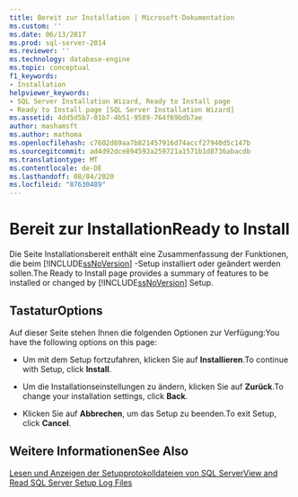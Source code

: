 ```yaml
---
title: Bereit zur Installation | Microsoft-Dokumentation
ms.custom: ''
ms.date: 06/13/2017
ms.prod: sql-server-2014
ms.reviewer: ''
ms.technology: database-engine
ms.topic: conceptual
f1_keywords:
- Installation
helpviewer_keywords:
- SQL Server Installation Wizard, Ready to Install page
- Ready to Install page [SQL Server Installation Wizard]
ms.assetid: 4dd5d5b7-01b7-4b51-9589-764f69bdb7ae
author: mashamsft
ms.author: mathoma
ms.openlocfilehash: c7602d69aa7b821457916d74accf27940d5c147b
ms.sourcegitcommit: ad4d92dce894592a259721a1571b1d8736abacdb
ms.translationtype: MT
ms.contentlocale: de-DE
ms.lasthandoff: 08/04/2020
ms.locfileid: "87630489"
---
```

# <a name="ready-to-install"></a><span data-ttu-id="41edf-102">Bereit zur Installation</span><span class="sxs-lookup"><span data-stu-id="41edf-102">Ready to Install</span></span>
  <span data-ttu-id="41edf-103">Die Seite Installationsbereit enthält eine Zusammenfassung der Funktionen, die beim [!INCLUDE[ssNoVersion](../../includes/ssnoversion-md.md)] -Setup installiert oder geändert werden sollen.</span><span class="sxs-lookup"><span data-stu-id="41edf-103">The Ready to Install page provides a summary of features to be installed or changed by [!INCLUDE[ssNoVersion](../../includes/ssnoversion-md.md)] Setup.</span></span>  
  
## <a name="options"></a><span data-ttu-id="41edf-104">Tastatur</span><span class="sxs-lookup"><span data-stu-id="41edf-104">Options</span></span>  
 <span data-ttu-id="41edf-105">Auf dieser Seite stehen Ihnen die folgenden Optionen zur Verfügung:</span><span class="sxs-lookup"><span data-stu-id="41edf-105">You have the following options on this page:</span></span>  
  
-   <span data-ttu-id="41edf-106">Um mit dem Setup fortzufahren, klicken Sie auf **Installieren**.</span><span class="sxs-lookup"><span data-stu-id="41edf-106">To continue with Setup, click **Install**.</span></span>  
  
-   <span data-ttu-id="41edf-107">Um die Installationseinstellungen zu ändern, klicken Sie auf **Zurück**.</span><span class="sxs-lookup"><span data-stu-id="41edf-107">To change your installation settings, click **Back**.</span></span>  
  
-   <span data-ttu-id="41edf-108">Klicken Sie auf **Abbrechen**, um das Setup zu beenden.</span><span class="sxs-lookup"><span data-stu-id="41edf-108">To exit Setup, click **Cancel**.</span></span>  
  
## <a name="see-also"></a><span data-ttu-id="41edf-109">Weitere Informationen</span><span class="sxs-lookup"><span data-stu-id="41edf-109">See Also</span></span>  
 [<span data-ttu-id="41edf-110">Lesen und Anzeigen der Setupprotokolldateien von SQL Server</span><span class="sxs-lookup"><span data-stu-id="41edf-110">View and Read SQL Server Setup Log Files</span></span>](../../database-engine/install-windows/view-and-read-sql-server-setup-log-files.md)  
  
  
